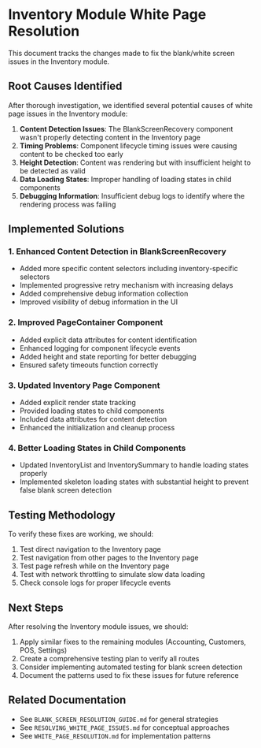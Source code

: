 
# Inventory Module White Page Resolution

This document tracks the changes made to fix the blank/white screen issues in the Inventory module.

## Root Causes Identified

After thorough investigation, we identified several potential causes of white page issues in the Inventory module:

1. **Content Detection Issues**: The BlankScreenRecovery component wasn't properly detecting content in the Inventory page
2. **Timing Problems**: Component lifecycle timing issues were causing content to be checked too early
3. **Height Detection**: Content was rendering but with insufficient height to be detected as valid
4. **Data Loading States**: Improper handling of loading states in child components
5. **Debugging Information**: Insufficient debug logs to identify where the rendering process was failing

## Implemented Solutions

### 1. Enhanced Content Detection in BlankScreenRecovery

- Added more specific content selectors including inventory-specific selectors
- Implemented progressive retry mechanism with increasing delays
- Added comprehensive debug information collection
- Improved visibility of debug information in the UI

### 2. Improved PageContainer Component

- Added explicit data attributes for content identification
- Enhanced logging for component lifecycle events
- Added height and state reporting for better debugging
- Ensured safety timeouts function correctly

### 3. Updated Inventory Page Component

- Added explicit render state tracking
- Provided loading states to child components
- Included data attributes for content detection
- Enhanced the initialization and cleanup process

### 4. Better Loading States in Child Components

- Updated InventoryList and InventorySummary to handle loading states properly
- Implemented skeleton loading states with substantial height to prevent false blank screen detection

## Testing Methodology

To verify these fixes are working, we should:

1. Test direct navigation to the Inventory page
2. Test navigation from other pages to the Inventory page
3. Test page refresh while on the Inventory page
4. Test with network throttling to simulate slow data loading
5. Check console logs for proper lifecycle events

## Next Steps

After resolving the Inventory module issues, we should:

1. Apply similar fixes to the remaining modules (Accounting, Customers, POS, Settings)
2. Create a comprehensive testing plan to verify all routes
3. Consider implementing automated testing for blank screen detection
4. Document the patterns used to fix these issues for future reference

## Related Documentation

- See `BLANK_SCREEN_RESOLUTION_GUIDE.md` for general strategies
- See `RESOLVING_WHITE_PAGE_ISSUES.md` for conceptual approaches
- See `WHITE_PAGE_RESOLUTION.md` for implementation patterns
